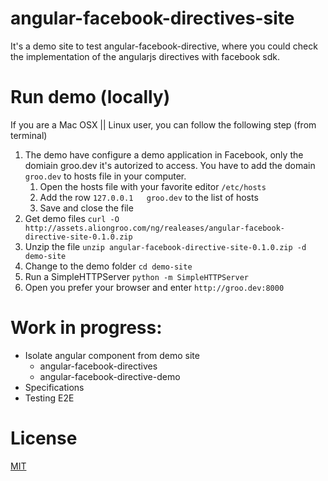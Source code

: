 angular-facebook-directives-site
================================

It's a demo site to test angular-facebook-directive, where you could check the implementation of the angularjs directives with facebook sdk.

Run demo (locally)
================

If you are a Mac OSX || Linux user, you can follow the following step (from terminal)

1. The demo have configure a demo application in Facebook, only the domiain groo.dev it's autorized to access. You have to add the domain `groo.dev` to hosts file in your computer.
    1. Open the hosts file with your favorite editor `/etc/hosts`
    2. Add the row `127.0.0.1	groo.dev` to the list of hosts 
    3. Save and close the file
2. Get demo files `curl -O http://assets.aliongroo.com/ng/realeases/angular-facebook-directive-site-0.1.0.zip`
3. Unzip the file `unzip angular-facebook-directive-site-0.1.0.zip -d demo-site`
4. Change to the demo folder `cd demo-site`  
5. Run a SimpleHTTPServer `python -m SimpleHTTPServer`
6. Open you prefer your browser and enter `http://groo.dev:8000`
    
Work in progress:
=================
- Isolate angular component from demo site
  - angular-facebook-directives
  - angular-facebook-directive-demo 
- Specifications
- Testing E2E

License
=======
[MIT](http://opensource.org/licenses/MIT)